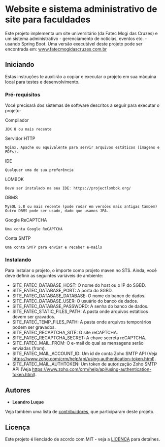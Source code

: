 # Website e sistema administrativo de site para faculdades

Este projeto implementa um site universitário (da Fatec Mogi das Cruzes) e um sistema administrativo - gerenciamento de notícias, eventos etc. - usando Spring Boot. Uma versão executável deste projeto pode ser encontrada em: www.fatecmogidascruzes.com.br

## Iniciando

Estas instruções te auxilirão a copiar e executar o projeto em sua máquina local para testes e desenvolvimento.

### Pré-requisitos

Você precisará dos sistemas de software descritos a seguir para executar o projeto:

Compilador
```
JDK 8 ou mais recente
```

Servidor HTTP
```
Nginx, Apache ou equivalente para servir arquivos estáticos (imagens e PDFs).
```

IDE
```
Qualquer uma de sua preferência
```

LOMBOK
```
Deve ser instalado na sua IDE: https://projectlombok.org/
```

DBMS
```
MySQL 5.8 ou mais recente (pode rodar em versões mais antigas também)
Outro DBMS pode ser usado, dado que usamos JPA.
```

Google ReCAPTCHA
```
Uma conta Google ReCAPTCHA
```

Conta SMTP
```
Uma conta SMTP para enviar e receber e-mails
```

### Instalando

Para instalar o projeto, o importe como projeto maven no STS.
Ainda, você deve definir as seguintes variáveis de ambiente:
* SITE_FATEC_DATABASE_HOST: O nome do host ou o IP do SGBD.
* SITE_FATEC_DATABASE_PORT: A porta do SGBD.
* SITE_FATEC_DATABASE_DATABASE: O nome do banco de dados.
* SITE_FATEC_DATABASE_USER: O usuário do banco de dados.
* SITE_FATEC_DATABASE_PASSWORD: A senha do banco de dados.
* SITE_FATEC_STATIC_FILES_PATH: A pasta onde arquivos estáticos devem ser gravados.
* SITE_FATEC_TEMP_FILES_PATH: A pasta onde arquivos temporários podem ser gravados.
* SITE_FATEC_RECAPTCHA_SITE: O site reCAPTCHA.
* SITE_FATEC_RECAPTCHA_SECRET: A chave secreta reCAPTCHA.
* SITE_FATEC_MAIL_FROM: O e-mail do qual as mensagens serão enviadas (from).
* SITE_FATEC_MAIL_ACCOUNT_ID: Um id de conta Zoho SMTP API (Veja https://www.zoho.com/crm/help/api/using-authentication-token.html).
* SITE_FATEC_MAIL_AUTHTOKEN: Um token de autorização Zoho SMTP API (Veja https://www.zoho.com/crm/help/api/using-authentication-token.html).

## Autores

* **Leandro Luque**

Veja também uma lista de [contribuidores](https://github.com/your/project/contributors), que participaram deste projeto.

## Licença

Este projeto é lienciado de acordo com MIT - veja a [LICENÇA](LICENSE) para detalhes.
